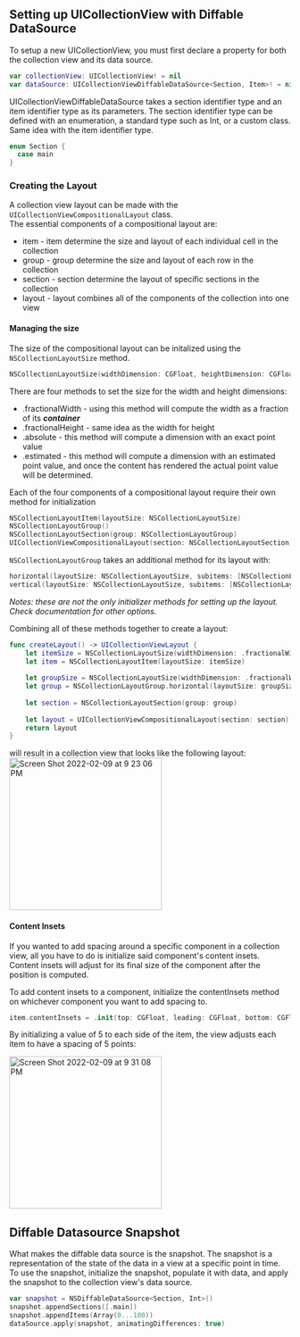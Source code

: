 ## Setting up UICollectionView with Diffable DataSource

To setup a new UICollectionView, you must first declare a property for both the collection view and its data source.

```swift
var collectionView: UICollectionView! = nil
var dataSource: UICollectionViewDiffableDataSource<Section, Item>! = nil
```
UICollectionViewDiffableDataSource takes a section identifier type and an item identifier type as its parameters. The section identifier type can be defined with an enumeration, a standard type such as Int, or a custom class. Same idea with the item identifier type.

```swift 
enum Section {
  case main
}
```

### Creating the Layout

A collection view layout can be made with the `UICollectionViewCompositionalLayout` class.  
The essential components of a compositional layout are:
* item - item determine the size and layout of each individual cell in the collection
* group - group determine the size and layout of each row in the collection
* section - section determine the layout of specific sections in the collection
* layout - layout combines all of the components of the collection into one view

#### Managing the size

The size of the compositional layout can be initalized using the `NSCollectionLayoutSize` method.
```swift 
NSCollectionLayoutSize(widthDimension: CGFloat, heightDimension: CGFloat)
```
There are four methods to set the size for the width and height dimensions:
* .fractionalWidth - using this method will compute the width as a fraction of its ***container***
* .fractionalHeight - same idea as the width for height
* .absolute - this method will compute a dimension with an exact point value
* .estimated - this method will compute a dimension with an estimated point value, and once the content has rendered the actual point value will be determined.

Each of the four components of a compositional layout require their own method for initialization
```swift
NSCollectionLayoutItem(layoutSize: NSCollectionLayoutSize)
NSCollectionLayoutGroup()
NSCollectionLayoutSection(group: NSCollectionLayoutGroup)
UICollectionViewCompositionalLayout(section: NSCollectionLayoutSection)
```
`NSCollectionLayoutGroup` takes an additional method for its layout with:
```swift 
horizontal(layoutSize: NSCollectionLayoutSize, subitems: [NSCollectionLayoutItem])
vertical(layoutSize: NSCollectionLayoutSize, subitems: [NSCollectionLayoutItem])
```
*Notes: these are not the only initializer methods for setting up the layout. Check documentation for other options.*

Combining all of these methods together to create a layout:
```swift 
func createLayout() -> UICollectionViewLayout {
    let itemSize = NSCollectionLayoutSize(widthDimension: .fractionalWidth(0.2), heightDimension: .fractionalHeight(1))
    let item = NSCollectionLayoutItem(layoutSize: itemSize)
        
    let groupSize = NSCollectionLayoutSize(widthDimension: .fractionalWidth(1), heightDimension: .absolute(50))
    let group = NSCollectionLayoutGroup.horizontal(layoutSize: groupSize, subitems: [item])
        
    let section = NSCollectionLayoutSection(group: group)
        
    let layout = UICollectionViewCompositionalLayout(section: section)
    return layout
}
```
will result in a collection view that looks like the following layout:  
<img width="273" alt="Screen Shot 2022-02-09 at 9 23 06 PM" src="https://user-images.githubusercontent.com/21287326/153331161-504e42a8-ea50-45c9-a062-9df6027007b9.png">

#### Content Insets
If you wanted to add spacing around a specific component in a collection view, all you have to do is initialize said component's content insets.  
Content insets will adjust for its final size of the component after the position is computed.  

To add content insets to a component, initialize the contentInsets method on whichever component you want to add spacing to. 
```swift
item.contentInsets = .init(top: CGFloat, leading: CGFloat, bottom: CGFloat, trailing: CGFloat)
```
By initializing a value of 5 to each side of the item, the view adjusts each item to have a spacing of 5 points:    

<img width="273" alt="Screen Shot 2022-02-09 at 9 31 08 PM" src="https://user-images.githubusercontent.com/21287326/153331929-9c1df052-d6e4-4d12-9ec8-da385d9ca02a.png">

## Diffable Datasource Snapshot

What makes the diffable data source is the snapshot. The snapshot is a representation of the state of the data in a view at a specific point in time. 
To use the snapshot, initialize the snapshot, populate it with data, and apply the snapshot to the collection view's data source.

```swift
var snapshot = NSDiffableDataSource<Section, Int>()
snapshot.appendSections([.main])
snapshot.appendItems(Array(0...100))
dataSource.apply(snapshot, animatingDifferences: true)
```

